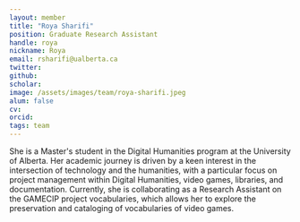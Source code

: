 ```yaml
---
layout: member
title: "Roya Sharifi"
position: Graduate Research Assistant
handle: roya
nickname: Roya
email: rsharifi@ualberta.ca
twitter: 
github: 
scholar:
image: /assets/images/team/roya-sharifi.jpeg 
alum: false
cv:
orcid: 
tags: team
---
```

She is a Master's student in the Digital Humanities program at the University of Alberta. Her academic journey is driven by a keen interest in the intersection of technology and the humanities, with a particular focus on project management within Digital Humanities, video games, libraries, and documentation. Currently, she is collaborating as a Research Assistant on the GAMECIP project vocabularies, which allows her to explore the preservation and cataloging of vocabularies of video games.

